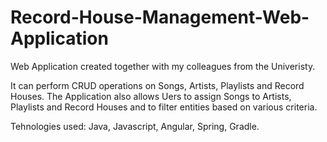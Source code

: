 # Record-House-Management-Web-Application

Web Application created together with my colleagues from the Univeristy.

It can perform CRUD operations on Songs, Artists, Playlists and Record Houses. The Application also allows Uers to assign Songs to Artists, Playlists and Record Houses and to filter entities based on various criteria.

Tehnologies used: Java, Javascript, Angular, Spring, Gradle.
